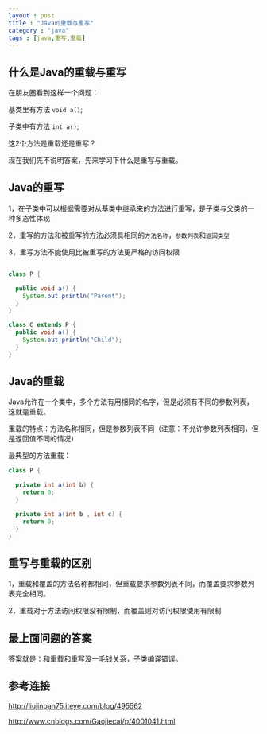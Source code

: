 ```yaml
---
layout : post
title : "Java的重载与重写"
category : "java"
tags : [java,重写,重载]
---
```


## 什么是Java的重载与重写

在朋友圈看到这样一个问题：

基类里有方法 `void a()`;

子类中有方法 `int a()`;

这2个方法是重载还是重写？

现在我们先不说明答案，先来学习下什么是重写与重载。

## Java的重写

1，在子类中可以根据需要对从基类中继承来的方法进行重写，是子类与父类的一种多态性体现

2，重写的方法和被重写的方法必须具相同的`方法名称`，`参数列表`和`返回类型`

3，重写方法不能使用比被重写的方法更严格的访问权限

```java

class P {

  public void a() {
    System.out.println("Parent");
  }
}

class C extends P {
  public void a() {
    System.out.println("Child");
  }
}
```

## Java的重载

Java允许在一个类中，多个方法有用相同的名字，但是必须有不同的参数列表，这就是重载。

重载的特点：方法名称相同，但是参数列表不同（注意：不允许参数列表相同，但是返回值不同的情况）

最典型的方法重载：

```java
class P {

  private int a(int b) {
    return 0;
  }

  private int a(int b , int c) {
    return 0;
  }
}
```

## 重写与重载的区别

1，重载和覆盖的方法名称都相同，但重载要求参数列表不同，而覆盖要求参数列表完全相同。

2，重载对于方法访问权限没有限制，而覆盖则对访问权限使用有限制

## 最上面问题的答案

答案就是：和重载和重写没一毛钱关系，子类编译错误。

## 参考连接

<http://liujinpan75.iteye.com/blog/495562>

<http://www.cnblogs.com/Gaojiecai/p/4001041.html>
